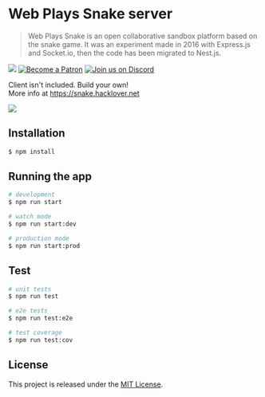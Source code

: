 # Web Plays Snake server
  
> Web Plays Snake is an open collaborative sandbox platform based on the snake game. It was an experiment made in 2016 with Express.js and Socket.io, then the code has been migrated to Nest.js.  

<p>
    <a href="https://github.com/hacklover/curriculum-vuetae/blob/master/LICENSE"><img src="https://img.shields.io/badge/license-MIT-green.svg" /></a>
    <a href="https://www.patreon.com/hacklover"><img src="https://img.shields.io/badge/become-a%20patron-orange" alt="Become a Patron" /></a>
    <a href="https://discord.gg/jActPSd"><img src="https://img.shields.io/discord/520023979595923476.svg?label=&logo=discord&logoColor=ffffff&color=7389D8&labelColor=6A7EC2" alt="Join us on Discord" /></a>
</p>

Client isn't included. Build your own!  
More info at https://snake.hacklover.net

<img src="https://i.imgur.com/N16Wbrf.png" />


## Installation

```bash
$ npm install
```

## Running the app

```bash
# development
$ npm run start

# watch mode
$ npm run start:dev

# production mode
$ npm run start:prod
```

## Test

```bash
# unit tests
$ npm run test

# e2e tests
$ npm run test:e2e

# test coverage
$ npm run test:cov
```


## License

This project is released under the [MIT License](LICENSE).
